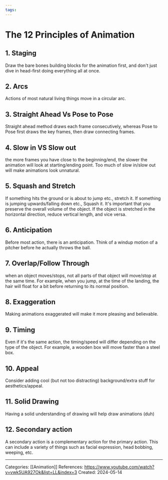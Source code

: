 ```yaml
---
tags:
---
```

# The 12 Principles of Animation

## 1. Staging
Draw the bare bones building blocks for the animation first, and don't just dive in head-first doing everything all at once.
## 2. Arcs
Actions of most natural living things move in a circular arc. 
## 3. Straight Ahead Vs Pose to Pose
Straight ahead method draws each frame consecutively, whereas Pose to Pose first draws the key frames, then draw connecting frames.
## 4. Slow in VS Slow out
the more frames you have close to the beginning/end, the slower the animation will look at starting/ending point.
Too much of slow in/slow out will make animations look unnatural.
## 5. Squash and Stretch
If something hits the ground or is about to jump etc., stretch it. If something is jumping upwards/falling down etc., Squash it. It's important that you preserve the overall volume of the object. If the object is stretched in the horizontal direction, reduce vertical length, and vice versa.
## 6. Anticipation
Before most action, there is an anticipation. Think of a windup motion of a pitcher before he actually throws the ball.
## 7. Overlap/Follow Through
when an object moves/stops, not all parts of that object will move/stop at the same time. For example, when you jump, at the time of the landing, the hair will float for a bit before returning to its normal position.
## 8. Exaggeration
Making animations exaggerated will make it more pleasing and believable.
## 9. Timing
Even if it's the same action, the timing/speed will differ depending on the type of the object. For example, a wooden box will move faster than a steel box. 
## 10. Appeal
Consider adding cool (but not too distracting) background/extra stuff for aesthetics/appeal.
## 11. Solid Drawing
Having a solid understanding of drawing will help draw animations (duh)
## 12. Secondary action
A secondary action is a complementary action for the primary action. This can include a variety of things such as facial expression, head bobbing, weeping, etc. 

---
Categories: [[Animation]]
References: https://www.youtube.com/watch?v=vwk5UA927Ok&list=LL&index=3
Created: 2024-05-14
